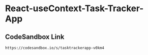 # React-useContext-Task-Tracker-App

## CodeSandbox Link

```
https://codesandbox.io/s/tasktrackerapp-v0km4
```
